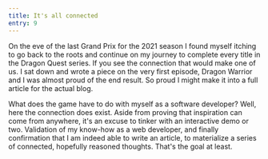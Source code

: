 ```yaml
---
title: It's all connected
entry: 9
---
```


On the eve of the last Grand Prix for the 2021 season I found myself itching to go back to the roots and continue on my journey to complete every title in the Dragon Quest series. If you see the connection that would make one of us. I sat down and wrote a piece on the very first episode, Dragon Warrior and I was almost proud of the end result. So proud I might make it into a full article for the actual blog.

What does the game have to do with myself as a software developer? Well, here the connection does exist. Aside from proving that inspiration can come from anywhere, it's an excuse to tinker with an interactive demo or two. Validation of my know-how as a web developer, and finally confirmation that I am indeed able to write an article, to materialize a series of connected, hopefully reasoned thoughts. That's the goal at least.
